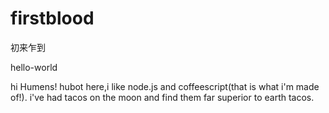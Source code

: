# firstblood
初来乍到

hello-world

hi Humens!
hubot here,i like node.js and coffeescript(that is  what i'm made of!).
i've had tacos on the moon and find them far superior to earth tacos.






